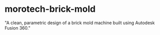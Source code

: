 # morotech-brick-mold
"A clean, parametric design of a brick mold machine built using Autodesk Fusion 360."
